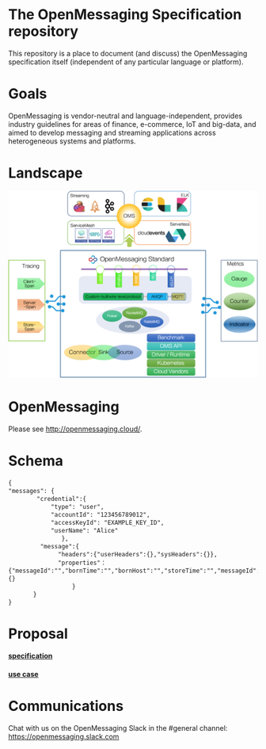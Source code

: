 # The OpenMessaging Specification repository

This repository is a place to document (and discuss) the OpenMessaging specification itself (independent of any particular language or platform).

# Goals
OpenMessaging is vendor-neutral and language-independent, provides industry guidelines for areas of finance, e-commerce, IoT and big-data, and aimed to develop messaging and streaming applications across heterogeneous systems and platforms.

# Landscape
![landscape](assets/images/landscape-0.1.0-alpha.png)

# OpenMessaging
Please see http://openmessaging.cloud/.

# Schema
    {       
    "messages": {
            "credential":{
                "type": "user", 
                "accountId": "123456789012", 
                "accessKeyId": "EXAMPLE_KEY_ID", 
                "userName": "Alice"
                   },
             "message":{
                  "headers":{"userHeaders":{},"sysHeaders":{}},
                  "properties"：{"messageId":"","bornTime":"","bornHost":"","storeTime":"","messageId":"","borenTime":"","bornHost":"","storeTime":"","deliveryTime":"","deliveryCount":"","ttl":"","correlationId":"","priority":"","traceId":"","transactionId":""},"bodies":{}
                      }
           }
    }



# Proposal
#### [specification](specification.md)
#### [use case](usecase.md)


# Communications
Chat with us on the OpenMessaging Slack in the #general channel: https://openmessaging.slack.com

